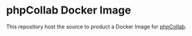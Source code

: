 phpCollab Docker Image
======================

This repository host the source to product a Docker Image for [phpCollab](https://www.phpcollab.com/).

